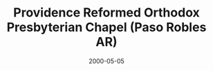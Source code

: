 ---
date: &id001 2000-05-05
end_date: null
location:
  address: null
  city: Paso Robles
  state: AR
minister:
- end: 2005-01-01
  name: Marcus Serven
  start: 2000-01-01
  type: Organizing Pastor
- end: 2009-06-07
  name: Timothy Walker
  start: 2006-01-01
  type: Organizing Pastor
ministers:
- Marcus Serven
- Timothy Walker
name: Providence Reformed Orthodox Presbyterian Chapel
names: null
origination_date: *id001
raw_data: "AR    Paso Robles\nProvidence Reformed Orthodox Presbyterian Chapel\
  \  (May 5, 2000\u2013June 7, 2009)\nOrg. Pastors: Marcus Serven, 2000\u20132005\n\
  Timothy Walker, 2006\u20139"
received_from: null
states:
- AR
status:
  active: false
  end_date: 2009-06-07
  reason: null
  received_from: null
  withdrawal_to: null
title: Providence Reformed Orthodox Presbyterian Chapel (Paso Robles AR)

---